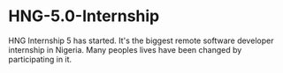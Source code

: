 # HNG-5.0-Internship
HNG Internship 5 has started. It's the biggest remote software developer internship in Nigeria. Many peoples lives have been changed by participating in it.

